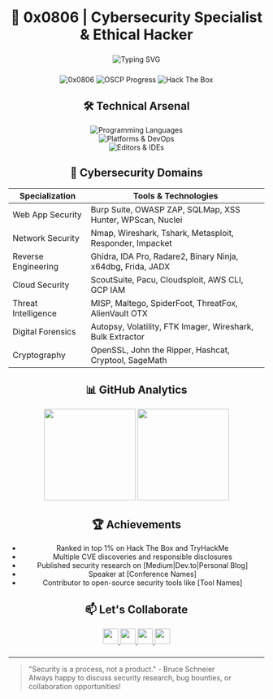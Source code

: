 <h1 align="center">🔐 0x0806 | Cybersecurity Specialist & Ethical Hacker</h1>

###

<p align="center">
  <img src="https://readme-typing-svg.demolab.com?font=Hack&size=22&duration=3000&pause=500&color=38F7D6&center=true&vCenter=true&width=600&lines=Offensive+Security+Researcher;Bug+Bounty+Hunter;Reverse+Engineering+Enthusiast;CTF+Player;Security+Tool+Developer" alt="Typing SVG" />
</p>

###

<div align="center">
  <img src="https://komarev.com/ghpvc/?username=0x0806&label=Profile+Views&color=0e75b6&style=flat" alt="0x0806" /> 
  <img src="https://img.shields.io/badge/OSCP-In_Progress-orange" alt="OSCP Progress" />
  <img src="https://img.shields.io/badge/HTB-Top_1%25-brightgreen" alt="Hack The Box" />
</div>

###

<h2 align="center">🛠️ Technical Arsenal</h2>

<div align="center">
  <img src="https://skillicons.dev/icons?i=py,go,rust,bash,powershell,c,cpp,js,ts" alt="Programming Languages" />
  <br>
  <img src="https://skillicons.dev/icons?i=linux,docker,aws,azure,gcp,kubernetes,github,gitlab" alt="Platforms & DevOps" />
  <br>
  <img src="https://skillicons.dev/icons?i=vim,neovim,vscode,atom,idea" alt="Editors & IDEs" />
</div>

###

<h2 align="center">🔬 Cybersecurity Domains</h2>

<div align="center">
  
| Specialization        | Tools & Technologies                                                                 |
|-----------------------|-------------------------------------------------------------------------------------|
| Web App Security      | Burp Suite, OWASP ZAP, SQLMap, XSS Hunter, WPScan, Nuclei                          |
| Network Security      | Nmap, Wireshark, Tshark, Metasploit, Responder, Impacket                           |
| Reverse Engineering   | Ghidra, IDA Pro, Radare2, Binary Ninja, x64dbg, Frida, JADX                        |
| Cloud Security        | ScoutSuite, Pacu, Cloudsploit, AWS CLI, GCP IAM                                    |
| Threat Intelligence   | MISP, Maltego, SpiderFoot, ThreatFox, AlienVault OTX                               |
| Digital Forensics     | Autopsy, Volatility, FTK Imager, Wireshark, Bulk Extractor                         |
| Cryptography          | OpenSSL, John the Ripper, Hashcat, Cryptool, SageMath                              |

</div>

###

<h2 align="center">📊 GitHub Analytics</h2>

<div align="center">
  <img height="180em" src="https://github-readme-stats.vercel.app/api?username=0x0806&show_icons=true&theme=tokyonight&include_all_commits=true&count_private=true"/>
  <img height="180em" src="https://github-readme-stats.vercel.app/api/top-langs/?username=0x0806&layout=compact&langs_count=8&theme=tokyonight"/>
</div>

###

<h2 align="center">🏆 Achievements</h2>

<div align="center">
  
- Ranked in top 1% on Hack The Box and TryHackMe
- Multiple CVE discoveries and responsible disclosures
- Published security research on [Medium|Dev.to|Personal Blog]
- Speaker at [Conference Names]
- Contributor to open-source security tools like [Tool Names]

</div>

###

<h2 align="center">📫 Let's Collaborate</h2>

<div align="center">
  <a href="https://linkedin.com/in/0x0806" target="_blank">
    <img src="https://img.shields.io/badge/LinkedIn-0077B5?style=for-the-badge&logo=linkedin&logoColor=white" height="30"/>
  </a>
  <a href="https://twitter.com/0x0806" target="_blank">
    <img src="https://img.shields.io/badge/Twitter-1DA1F2?style=for-the-badge&logo=twitter&logoColor=white" height="30"/>
  </a>
  <a href="mailto:contact@0x0806.me">
    <img src="https://img.shields.io/badge/Email-D14836?style=for-the-badge&logo=gmail&logoColor=white" height="30"/>
  </a>
  <a href="https://0x0806.me">
    <img src="https://img.shields.io/badge/Website-FF7139?style=for-the-badge&logo=firefox&logoColor=white" height="30"/>
  </a>
</div>

###



---

> "Security is a process, not a product." - Bruce Schneier  
> Always happy to discuss security research, bug bounties, or collaboration opportunities!
